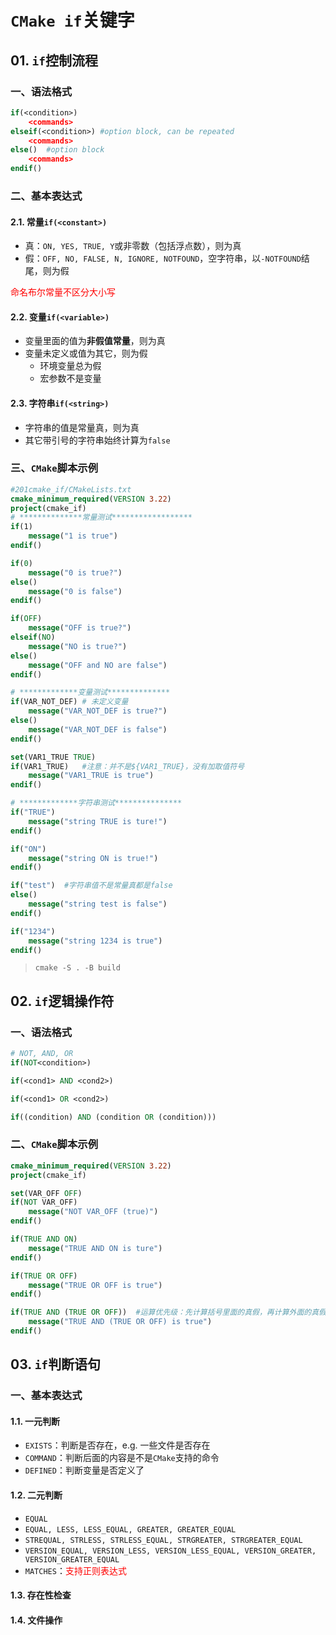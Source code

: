 # `CMake if`关键字

## 01. `if`控制流程

### 一、语法格式

```cmake
if(<condition>)
	<commands>
elseif(<condition>) #option block, can be repeated
	<commands>
else()	#option block
	<commands>
endif()
```



### 二、基本表达式

#### 2.1. 常量`if(<constant>)`

* 真：`ON, YES, TRUE, Y`或非零数（包括浮点数），则为真
* 假：`OFF, NO, FALSE, N, IGNORE, NOTFOUND`，空字符串，以`-NOTFOUND`结尾，则为假

<font color=red>命名布尔常量不区分大小写</font>



#### 2.2. 变量`if(<variable>)`

* 变量里面的值为**非假值常量**，则为真
* 变量未定义或值为其它，则为假
  * 环境变量总为假
  * 宏参数不是变量



#### 2.3. 字符串`if(<string>)`

* 字符串的值是常量真，则为真
* 其它带引号的字符串始终计算为`false`



### 三、`CMake`脚本示例

```cmake
#201cmake_if/CMakeLists.txt
cmake_minimum_required(VERSION 3.22)
project(cmake_if)
# **************常量测试******************
if(1)
	message("1 is true")
endif()

if(0)
	message("0 is true?")
else()
	message("0 is false")
endif()

if(OFF)
	message("OFF is true?")
elseif(NO)
	message("NO is true?")
else()
	message("OFF and NO are false")
endif()

# *************变量测试**************
if(VAR_NOT_DEF)	# 未定义变量
	message("VAR_NOT_DEF is true?")
else()
	message("VAR_NOT_DEF is false")
endif()

set(VAR1_TRUE TRUE)
if(VAR1_TRUE)	#注意：并不是${VAR1_TRUE}，没有加取值符号
	message("VAR1_TRUE is true")
endif()

# *************字符串测试***************
if("TRUE")
	message("string TRUE is ture!")
endif()

if("ON")
	message("string ON is true!")
endif()

if("test")	#字符串值不是常量真都是false
else()
	message("string test is false")
endif()

if("1234")
	message("string 1234 is true")
endif()
```

> ```shell
> cmake -S . -B build
> ```



## 02. `if`逻辑操作符

### 一、语法格式

```cmake
# NOT, AND, OR
if(NOT<condition>)

if(<cond1> AND <cond2>)

if(<cond1> OR <cond2>)

if((condition) AND (condition OR (condition)))
```



### 二、`CMake`脚本示例

```cmake
cmake_minimum_required(VERSION 3.22)
project(cmake_if)

set(VAR_OFF OFF)
if(NOT VAR_OFF)
	message("NOT VAR_OFF (true)")
endif()

if(TRUE AND ON)
	message("TRUE AND ON is ture")
endif()

if(TRUE OR OFF)
	message("TRUE OR OFF is true")
endif()

if(TRUE AND (TRUE OR OFF))	#运算优先级：先计算括号里面的真假，再计算外面的真假
	message("TRUE AND (TRUE OR OFF) is true")
endif()
```





## 03. `if`判断语句

### 一、基本表达式

#### 1.1. 一元判断

* `EXISTS`：判断是否存在，e.g. 一些文件是否存在
* `COMMAND`：判断后面的内容是不是`CMake`支持的命令
* `DEFINED`：判断变量是否定义了



#### 1.2. 二元判断

* `EQUAL`
* `EQUAL, LESS, LESS_EQUAL, GREATER, GREATER_EQUAL`
* `STREQUAL, STRLESS, STRLESS_EQUAL, STRGREATER, STRGREATER_EQUAL`
* `VERSION_EQUAL, VERSION_LESS, VERSION_LESS_EQUAL, VERSION_GREATER, VERSION_GREATER_EQUAL`
* `MATCHES`：<font color=red>支持正则表达式</font>



#### 1.3. 存在性检查



#### 1.4. 文件操作

